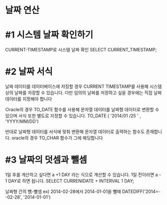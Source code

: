 # 날짜 연산

#1 시스템 날짜 확인하기
=
CURRENT-TIMESTAMP로 시스템 날짜 확인
SELECT CURRENT_TIMESTAMP;

#2 날짜 서식
=
날짜 데이터를 데이터베이스에 저징할 경우 CURRENT TIMESTAMP를 사용해 시스템 상의 날짜를 저장할 수 있습니다.
다만 임의의 날짜를 저장하고 싶을 경우에는 직접 날짜 데이터를 지정해야 합니다

○racle의 경우 TO_DATE 함수를 사용해 문자열 데이터를 날짜형 데이터로 변환할 수 있으며 서식 또한 별도로 지정할 수 있습니다.
TO_DATE ( '2014/01 /25 ' , 'YYYY/MM/DD')

반대로 날짜형 데이터를 서식에 맞춰 변환해 문자열 데이터로 출력하는 함수도 존재합니다. oracle의 경우 TO_CHAR 함수가 그에 해딩합니다


#3 날짜의 덧셈과 뺄셈
=
1일 후를 계산하고 싶다면 a +1 DAY 라는 식으로 계산할 수 있습니다. 1일 전이라면 a - 1 DAY로 하면 됩니다.
SELECT CURRENIDATE + INTERVAL 1 DAY;

날짜형 간의 뻄-뺼셈
ex) 2014-02-28에서 2014-01-01을 뺄때
DATEDIFF('2014=--02-28', '2014-01-01')
